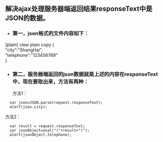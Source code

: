 ## 解决ajax处理服务器端返回结果responseText中是JSON的数据。

* ### 第一，json格式的文件内容如下：

[plain] view plain copy
{  
    "city":"ShangHai",  
    "telephone":"123456789"  
}  

* ### 第二，服务器端返回的json数据就是上述的内容在responseText中，现在要取出来，方法有两种：

  方法1：
~~~
  var json=JSON.parse(request.responseText);  
  alert(json.city);  
~~~
  方法2：
~~~
  var result = request.responseText;  
  var jsonObject=eval("("+result+")");  
  alert(jsonObject.telephone);  
~~~
